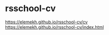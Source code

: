 # rsschool-cv
https://elemekh.github.io/rsschool-cv/cv
https://elemekh.github.io/rsschool-cv/index.html
